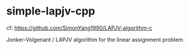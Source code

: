 # simple-lapjv-cpp

cf:
https://github.com/SimonYang1990/LAPJV-algorithm-c

Jonker-Volgenant / LAPJV algorithm for the linear assignment problem
